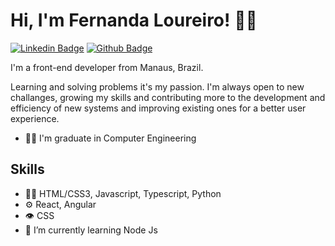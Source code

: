 # Hi, I'm Fernanda Loureiro! 👩‍💻

[![Linkedin Badge](https://img.shields.io/badge/-LinkedIn-407bff?style=flat-square&labelColor=407bff&logo=Linkedin&logoColor=white&link=https://www.linkedin.com/in/fagnerpsantos/)](https://www.linkedin.com/in/maria-fernanda-loureiro/) 
[![Github Badge](https://img.shields.io/badge/-Github-407bff?style=flat-square&labelColor=407bff&logo=Github&logoColor=white&link=https://github.com/mfernandanll)](https://github.com/mfernandanll)

I'm a front-end developer from Manaus, Brazil. 

Learning and solving problems it's my passion. I'm always open to new challanges, growing my skills and contributing more to the development and efficiency of new systems and improving existing ones for a better user experience.

- 👩‍🎓 I'm graduate in Computer Engineering 

## Skills
-  👨‍💻  HTML/CSS3, Javascript, Typescript, Python
-  ⚙️  React, Angular
-  👁️  CSS
-   📕 I’m currently learning Node Js

